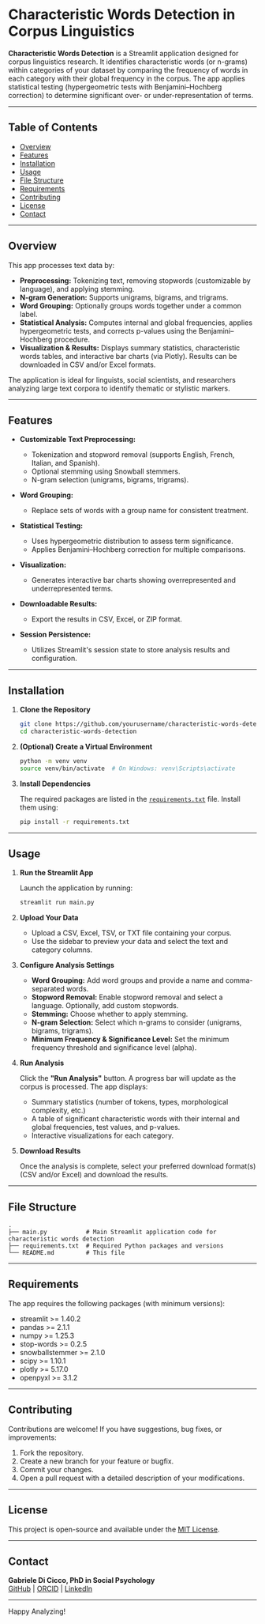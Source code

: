 # Characteristic Words Detection in Corpus Linguistics

**Characteristic Words Detection** is a Streamlit application designed for corpus linguistics research. It identifies characteristic words (or n-grams) within categories of your dataset by comparing the frequency of words in each category with their global frequency in the corpus. The app applies statistical testing (hypergeometric tests with Benjamini–Hochberg correction) to determine significant over- or under-representation of terms.

---

## Table of Contents

- [Overview](#overview)
- [Features](#features)
- [Installation](#installation)
- [Usage](#usage)
- [File Structure](#file-structure)
- [Requirements](#requirements)
- [Contributing](#contributing)
- [License](#license)
- [Contact](#contact)

---

## Overview

This app processes text data by:
- **Preprocessing:** Tokenizing text, removing stopwords (customizable by language), and applying stemming.
- **N-gram Generation:** Supports unigrams, bigrams, and trigrams.
- **Word Grouping:** Optionally groups words together under a common label.
- **Statistical Analysis:** Computes internal and global frequencies, applies hypergeometric tests, and corrects p-values using the Benjamini–Hochberg procedure.
- **Visualization & Results:** Displays summary statistics, characteristic words tables, and interactive bar charts (via Plotly). Results can be downloaded in CSV and/or Excel formats.

The application is ideal for linguists, social scientists, and researchers analyzing large text corpora to identify thematic or stylistic markers.

---

## Features

- **Customizable Text Preprocessing:**  
  - Tokenization and stopword removal (supports English, French, Italian, and Spanish).
  - Optional stemming using Snowball stemmers.
  - N-gram selection (unigrams, bigrams, trigrams).
  
- **Word Grouping:**  
  - Replace sets of words with a group name for consistent treatment.
  
- **Statistical Testing:**  
  - Uses hypergeometric distribution to assess term significance.
  - Applies Benjamini–Hochberg correction for multiple comparisons.
  
- **Visualization:**  
  - Generates interactive bar charts showing overrepresented and underrepresented terms.
  
- **Downloadable Results:**  
  - Export the results in CSV, Excel, or ZIP format.

- **Session Persistence:**  
  - Utilizes Streamlit's session state to store analysis results and configuration.

---

## Installation

1. **Clone the Repository**

   ```bash
   git clone https://github.com/yourusername/characteristic-words-detection.git
   cd characteristic-words-detection
   ```

2. **(Optional) Create a Virtual Environment**

   ```bash
   python -m venv venv
   source venv/bin/activate  # On Windows: venv\Scripts\activate
   ```

3. **Install Dependencies**

   The required packages are listed in the [`requirements.txt`](./requirements.txt) file. Install them using:

   ```bash
   pip install -r requirements.txt
   ```

---

## Usage

1. **Run the Streamlit App**

   Launch the application by running:

   ```bash
   streamlit run main.py
   ```

2. **Upload Your Data**

   - Upload a CSV, Excel, TSV, or TXT file containing your corpus.
   - Use the sidebar to preview your data and select the text and category columns.

3. **Configure Analysis Settings**

   - **Word Grouping:** Add word groups and provide a name and comma-separated words.
   - **Stopword Removal:** Enable stopword removal and select a language. Optionally, add custom stopwords.
   - **Stemming:** Choose whether to apply stemming.
   - **N-gram Selection:** Select which n-grams to consider (unigrams, bigrams, trigrams).
   - **Minimum Frequency & Significance Level:** Set the minimum frequency threshold and significance level (alpha).

4. **Run Analysis**

   Click the **"Run Analysis"** button. A progress bar will update as the corpus is processed. The app displays:
   - Summary statistics (number of tokens, types, morphological complexity, etc.)
   - A table of significant characteristic words with their internal and global frequencies, test values, and p-values.
   - Interactive visualizations for each category.

5. **Download Results**

   Once the analysis is complete, select your preferred download format(s) (CSV and/or Excel) and download the results.

---

## File Structure

```
.
├── main.py           # Main Streamlit application code for characteristic words detection
├── requirements.txt  # Required Python packages and versions
└── README.md         # This file
```

---

## Requirements

The app requires the following packages (with minimum versions):

- streamlit >= 1.40.2
- pandas >= 2.1.1
- numpy >= 1.25.3
- stop-words >= 0.2.5
- snowballstemmer >= 2.1.0
- scipy >= 1.10.1
- plotly >= 5.17.0
- openpyxl >= 3.1.2

---

## Contributing

Contributions are welcome! If you have suggestions, bug fixes, or improvements:

1. Fork the repository.
2. Create a new branch for your feature or bugfix.
3. Commit your changes.
4. Open a pull request with a detailed description of your modifications.

---

## License

This project is open-source and available under the [MIT License](LICENSE).

---

## Contact

**Gabriele Di Cicco, PhD in Social Psychology**  
[GitHub](https://github.com/gdc0000) | [ORCID](https://orcid.org/0000-0002-1439-5790) | [LinkedIn](https://www.linkedin.com/in/gabriele-di-cicco-124067b0/)

---

Happy Analyzing!
